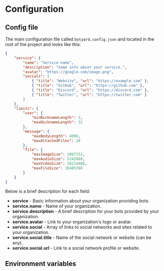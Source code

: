 # Configuration

## Config file

The main configuration file called `botyard.config.json` and located in the root of the project and looks like this:

```json
{
    "service": {
        "name": "Service name",
        "description": "Some info about your service.",
        "avatar": "https://google.com/image.png",
        "socials": [
            { "title": "Website", "url": "https://example.com" },
            { "title": "GitHub", "url": "https://github.com" },
            { "title": "Discord", "url": "https://discord.com" },
            { "title": "Twitter", "url": "https://twitter.com" }
        ]
    },
    "limits": {
        "user": {
            "minNicknameLength": 3,
            "maxNicknameLength": 32
        },
        "message": {
            "maxBodyLength": 4096,
            "maxAttachedFiles": 10
        },
        "file": {
            "maxImageSize": 2097152,
            "maxAudioSize": 5242880,
            "maxVideoSize": 26214400,
            "maxFileSize": 10485760
        }
    }
}
```

Below is a brief description for each field:

-   **service** - Basic information about your organization providing bots.
-   **service.name** - Name of your organization.
-   **service.description** - A brief description for your bots provided by your organization.
-   **service.avatar** - Link to your organization's logo or avatar.
-   **service.social** - Array of links to social networks and sites related to your organization.
-   **service.social.title** - Name of the social network or website (can be any).
-   **service.social.url** - Link to a social network profile or website.

## Environment variables
